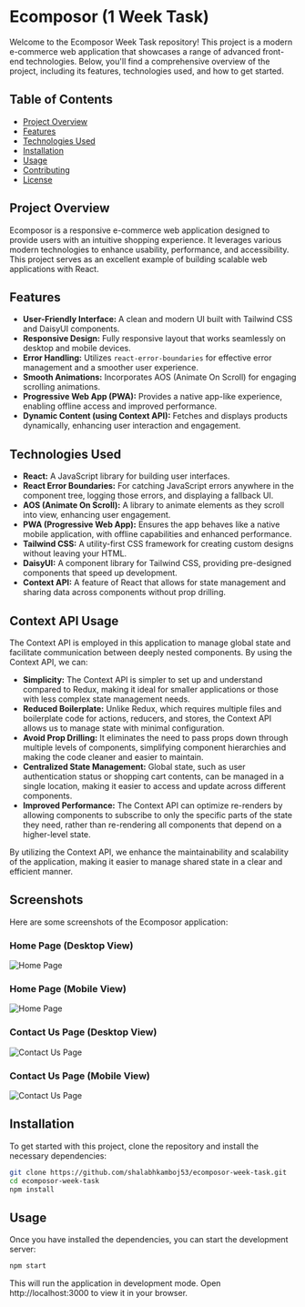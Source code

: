 # Ecomposor (1 Week Task)

Welcome to the Ecomposor Week Task repository! This project is a modern e-commerce web application that showcases a range of advanced front-end technologies. Below, you'll find a comprehensive overview of the project, including its features, technologies used, and how to get started.

## Table of Contents

- [Project Overview](#project-overview)
- [Features](#features)
- [Technologies Used](#technologies-used)
- [Installation](#installation)
- [Usage](#usage)
- [Contributing](#contributing)
- [License](#license)

## Project Overview

Ecomposor is a responsive e-commerce web application designed to provide users with an intuitive shopping experience. It leverages various modern technologies to enhance usability, performance, and accessibility. This project serves as an excellent example of building scalable web applications with React.

## Features

- **User-Friendly Interface:** A clean and modern UI built with Tailwind CSS and DaisyUI components.
- **Responsive Design:** Fully responsive layout that works seamlessly on desktop and mobile devices.
- **Error Handling:** Utilizes `react-error-boundaries` for effective error management and a smoother user experience.
- **Smooth Animations:** Incorporates AOS (Animate On Scroll) for engaging scrolling animations.
- **Progressive Web App (PWA):** Provides a native app-like experience, enabling offline access and improved performance.
- **Dynamic Content (using Context API):** Fetches and displays products dynamically, enhancing user interaction and engagement.

## Technologies Used

- **React:** A JavaScript library for building user interfaces.
- **React Error Boundaries:** For catching JavaScript errors anywhere in the component tree, logging those errors, and displaying a fallback UI.
- **AOS (Animate On Scroll):** A library to animate elements as they scroll into view, enhancing user engagement.
- **PWA (Progressive Web App):** Ensures the app behaves like a native mobile application, with offline capabilities and enhanced performance.
- **Tailwind CSS:** A utility-first CSS framework for creating custom designs without leaving your HTML.
- **DaisyUI:** A component library for Tailwind CSS, providing pre-designed components that speed up development.
- **Context API:** A feature of React that allows for state management and sharing data across components without prop drilling.

## Context API Usage

The Context API is employed in this application to manage global state and facilitate communication between deeply nested components. By using the Context API, we can:

- **Simplicity:** The Context API is simpler to set up and understand compared to Redux, making it ideal for smaller applications or those with less complex state management needs.
- **Reduced Boilerplate:** Unlike Redux, which requires multiple files and boilerplate code for actions, reducers, and stores, the Context API allows us to manage state with minimal configuration.
- **Avoid Prop Drilling:** It eliminates the need to pass props down through multiple levels of components, simplifying component hierarchies and making the code cleaner and easier to maintain.
- **Centralized State Management:** Global state, such as user authentication status or shopping cart contents, can be managed in a single location, making it easier to access and update across different components.
- **Improved Performance:** The Context API can optimize re-renders by allowing components to subscribe to only the specific parts of the state they need, rather than re-rendering all components that depend on a higher-level state.


By utilizing the Context API, we enhance the maintainability and scalability of the application, making it easier to manage shared state in a clear and efficient manner.

## Screenshots

Here are some screenshots of the Ecomposor application:

### Home Page (Desktop View)
![Home Page](./screenshots/home-desktop-view.png)

### Home Page (Mobile View)
![Home Page](./screenshots/home-mobile-view.png)

### Contact Us Page (Desktop View)
![Contact Us Page](./screenshots/contact-us-desktop-view.png)

### Contact Us Page (Mobile View)
![Contact Us Page](./screenshots/contact-us-mobile-view.png)

## Installation

To get started with this project, clone the repository and install the necessary dependencies:

```bash
git clone https://github.com/shalabhkamboj53/ecomposor-week-task.git
cd ecomposor-week-task
npm install
```

## Usage
Once you have installed the dependencies, you can start the development server:

```bash
npm start
```

This will run the application in development mode. Open http://localhost:3000 to view it in your browser.
